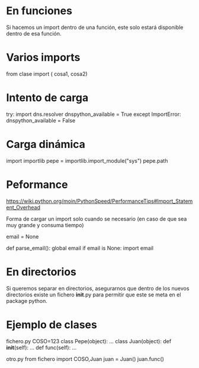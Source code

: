 # En funciones
Si hacemos un import dentro de una función, este solo estará disponible dentro de esa función.

# Varios imports
from clase import (
            cosa1,
            cosa2)

# Intento de carga
try:
    import dns.resolver
    dnspython_available = True
except ImportError:
    dnspython_available = False

# Carga dinámica
import importlib
pepe = importlib.import_module("sys")
pepe.path


# Peformance
https://wiki.python.org/moin/PythonSpeed/PerformanceTips#Import_Statement_Overhead

Forma de cargar un import solo cuando se necesario (en caso de que sea muy grande y consuma tiempo)

email = None

def parse_email():
    global email
    if email is None:
        import email

# En directorios
Si queremos separar en directorios, asegurarnos que dentro de los nuevos directorios existe un fichero __init__.py para permitir que este se meta en el package python.

# Ejemplo de clases
fichero.py
COSO=123
class Pepe(object):
  ...
class Juan(object):
  def __init__(self):
    ...
  def func(self):
    ...


otro.py
from fichero import COSO,Juan
juan = Juan()
juan.func()

